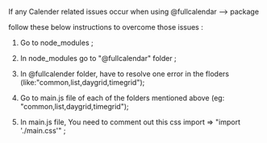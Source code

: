 If any Calender related issues occur when using  @fullcalendar --> package

follow these below instructions to overcome those issues :


1) Go to node_modules ;

2) In node_modules go to "@fullcalendar"  folder ;

2) In @fullcalender folder, have to resolve one error in the floders  (like:"common,list,daygrid,timegrid");

3) Go to main.js file of each of the folders mentioned above (eg: "common,list,daygrid,timegrid");

5) In main.js file, You  need to  comment out  this css import  => "import './main.css'" ; 